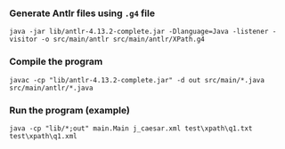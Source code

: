 
### Generate Antlr files using `.g4` file
```
java -jar lib/antlr-4.13.2-complete.jar -Dlanguage=Java -listener -visitor -o src/main/antlr src/main/antlr/XPath.g4
```

### Compile the program
```
javac -cp "lib/antlr-4.13.2-complete.jar" -d out src/main/*.java src/main/antlr/*.java
```

### Run the program (example)
```
java -cp "lib/*;out" main.Main j_caesar.xml test\xpath\q1.txt test\xpath\q1.xml
```